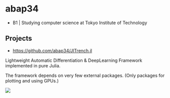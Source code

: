 <h1>abap34</h1>


 
- B1 | Studying computer science at Tokyo Institute of Technology

## Projects

- https://github.com/abap34/JITrench.jl

Lightweight Automatic Differentiation & DeepLearning Framework implemented in pure Julia.

The framework depends on very few external packages. 
(Only packages for plotting and using GPUs.)


![](https://github-readme-stats.vercel.app/api/top-langs/?username=abap34&hide=jupyter%20notebook,%20HTML,%20SCSS&?count_private=true&layout=compact)

